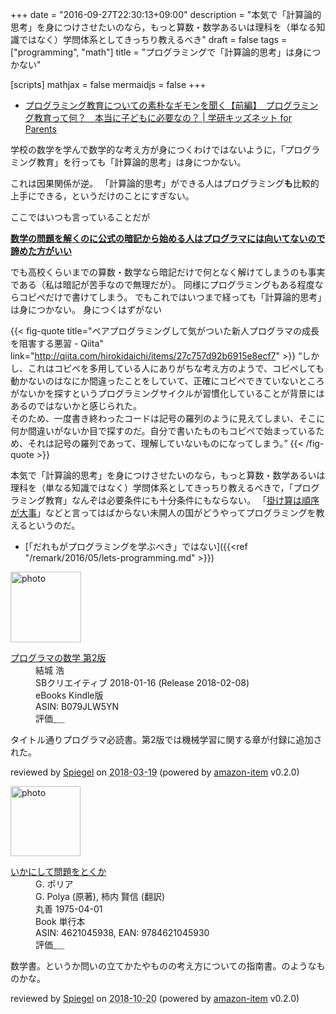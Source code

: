 +++
date = "2016-09-27T22:30:13+09:00"
description = "本気で「計算論的思考」を身につけさせたいのなら，もっと算数・数学あるいは理科を（単なる知識ではなく）学問体系としてきっちり教えるべき"
draft = false
tags = ["programming", "math"]
title = "プログラミングで「計算論的思考」は身につかない"

[scripts]
  mathjax = false
  mermaidjs = false
+++

- [プログラミング教育についての素朴なギモンを聞く【前編】　プログラミング教育って何？　本当に子どもに必要なの？ | 学研キッズネット for Parents](https://kids.gakken.co.jp/parents/digital/mima01/)

学校の数学を学んで数学的な考え方が身につくわけではないように，「プログラミング教育」を行っても「計算論的思考」は身につかない。

これは因果関係が逆。
「計算論的思考」ができる人はプログラミング**も**比較的上手にできる，というだけのことにすぎない。

ここではいつも言っていることだが

[**数学の問題を解くのに公式の暗記から始める人はプログラマには向いてないので諦めた方がいい**](https://baldanders.info/blog/000868/ "プログラミングは「損得勘定」で考える — Baldanders.info")

でも高校くらいまでの算数・数学なら暗記だけで何となく解けてしまうのも事実である（私は暗記が苦手なので無理だが）。
同様にプログラミングもある程度ならコピペだけで書けてしまう。
でもこれではいつまで経っても「計算論的思考」は身につかない。
身につくはずがない

{{< fig-quote title="ペアプログラミングして気がついた新人プログラマの成長を阻害する悪習 - Qiita" link="http://qiita.com/hirokidaichi/items/27c757d92b6915e8ecf7" >}}
<q>しかし、これはコピペを多用している人にありがちな考え方のようで、コピペしても動かないのはなにか間違ったことをしていて、正確にコピペできていないところがないかを探すというプログラミングサイクルが習慣化していることが背景にはあるのではないかと感じられた。
<br>そのため、一度書き終わったコードは記号の羅列のように見えてしまい、そこに何か間違いがないか目で探すのだ。自分で書いたものもコピペで始まっているため、それは記号の羅列であって、理解していないものになってしまう。</q>
{{< /fig-quote >}}

本気で「計算論的思考」を身につけさせたいのなら，もっと算数・数学あるいは理科を（単なる知識ではなく）学問体系としてきっちり教えるべきで，「プログラミング教育」なんぞは必要条件にも十分条件にもならない。
「[掛け算は順序が大事](https://baldanders.info/blog/000744/ "日本の「算数」は壊れてる？ — Baldanders.info")」などと言ってはばからない未開人の国がどうやってプログラミングを教えるというのだ。

- [「だれもがプログラミングを学ぶべき」ではない]({{<ref "/remark/2016/05/lets-programming.md" >}})

<div class="hreview">
  <div class="photo"><a class="item url" href="https://www.amazon.co.jp/%E3%83%97%E3%83%AD%E3%82%B0%E3%83%A9%E3%83%9E%E3%81%AE%E6%95%B0%E5%AD%A6-%E7%AC%AC2%E7%89%88-%E7%B5%90%E5%9F%8E-%E6%B5%A9-ebook/dp/B079JLW5YN?SubscriptionId=AKIAJYVUJ3DMTLAECTHA&tag=baldandersinf-22&linkCode=xm2&camp=2025&creative=165953&creativeASIN=B079JLW5YN"><img src="https://images-fe.ssl-images-amazon.com/images/I/51QDhrqqEtL._SL160_.jpg" width="113" alt="photo"></a></div>
  <dl class="fn">
    <dt><a href="https://www.amazon.co.jp/%E3%83%97%E3%83%AD%E3%82%B0%E3%83%A9%E3%83%9E%E3%81%AE%E6%95%B0%E5%AD%A6-%E7%AC%AC2%E7%89%88-%E7%B5%90%E5%9F%8E-%E6%B5%A9-ebook/dp/B079JLW5YN?SubscriptionId=AKIAJYVUJ3DMTLAECTHA&tag=baldandersinf-22&linkCode=xm2&camp=2025&creative=165953&creativeASIN=B079JLW5YN">プログラマの数学 第2版</a></dt>
	<dd>結城 浩</dd>
    <dd>SBクリエイティブ 2018-01-16 (Release 2018-02-08)</dd>
    <dd>eBooks Kindle版</dd>
    <dd>ASIN: B079JLW5YN</dd>
    <dd>評価<abbr class="rating fa-sm" title="5">&nbsp;<i class="fas fa-star"></i>&nbsp;<i class="fas fa-star"></i>&nbsp;<i class="fas fa-star"></i>&nbsp;<i class="fas fa-star"></i>&nbsp;<i class="fas fa-star"></i></abbr></dd>
  </dl>
  <p class="description">タイトル通りプログラマ必読書。第2版では機械学習に関する章が付録に追加された。</p>
  <p class="powered-by" >reviewed by <a href='#maker' class='reviewer'>Spiegel</a> on <abbr class="dtreviewed" title="2018-03-19">2018-03-19</abbr> (powered by <a href="https://github.com/spiegel-im-spiegel/amazon-item" >amazon-item</a> v0.2.0)</p>
</div>

<div class="hreview">
  <div class="photo"><a class="item url" href="https://www.amazon.co.jp/%E3%81%84%E3%81%8B%E3%81%AB%E3%81%97%E3%81%A6%E5%95%8F%E9%A1%8C%E3%82%92%E3%81%A8%E3%81%8F%E3%81%8B-G-%E3%83%9D%E3%83%AA%E3%82%A2/dp/4621045938?SubscriptionId=AKIAJYVUJ3DMTLAECTHA&tag=baldandersinf-22&linkCode=xm2&camp=2025&creative=165953&creativeASIN=4621045938"><img src="https://images-fe.ssl-images-amazon.com/images/I/51XGP8AFX2L._SL160_.jpg" width="112" alt="photo"></a></div>
  <dl class="fn">
    <dt><a href="https://www.amazon.co.jp/%E3%81%84%E3%81%8B%E3%81%AB%E3%81%97%E3%81%A6%E5%95%8F%E9%A1%8C%E3%82%92%E3%81%A8%E3%81%8F%E3%81%8B-G-%E3%83%9D%E3%83%AA%E3%82%A2/dp/4621045938?SubscriptionId=AKIAJYVUJ3DMTLAECTHA&tag=baldandersinf-22&linkCode=xm2&camp=2025&creative=165953&creativeASIN=4621045938">いかにして問題をとくか</a></dt>
	<dd>G. ポリア</dd>
	<dd>G. Polya (原著), 柿内 賢信 (翻訳)</dd>
    <dd>丸善 1975-04-01</dd>
    <dd>Book 単行本</dd>
    <dd>ASIN: 4621045938, EAN: 9784621045930</dd>
    <dd>評価<abbr class="rating fa-sm" title="5">&nbsp;<i class="fas fa-star"></i>&nbsp;<i class="fas fa-star"></i>&nbsp;<i class="fas fa-star"></i>&nbsp;<i class="fas fa-star"></i>&nbsp;<i class="fas fa-star"></i></abbr></dd>
  </dl>
  <p class="description">数学書。というか問いの立てかたやものの考え方についての指南書。のようなものかな。</p>
  <p class="powered-by" >reviewed by <a href='#maker' class='reviewer'>Spiegel</a> on <abbr class="dtreviewed" title="2018-10-20">2018-10-20</abbr> (powered by <a href="https://github.com/spiegel-im-spiegel/amazon-item" >amazon-item</a> v0.2.0)</p>
</div>
